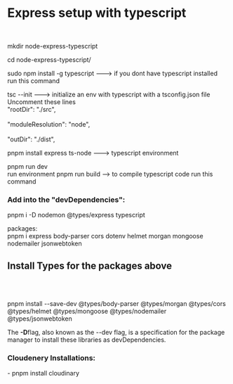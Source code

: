 <h1>Express setup with typescript</h1><br/>

mkdir node-express-typescript<br/>

cd node-express-typescript/ <br/>

sudo npm install -g typescript ---> if you dont have typescript installed run this command<br/>

tsc --init ---> initialize an env with typescript with a tsconfig.json file<br />
Uncomment these lines <br/>
"rootDir": "./src", <br/>                                
"moduleResolution": "node",<br/>   
"outDir": "./dist",  <br/>

pnpm install express ts-node ---> typescript environment<br/> 

pnpm run dev<br /> run environment
pnpm run build --> to compile typescript code run this command<br/> 

<h3>Add into the "devDependencies":</h3>
pnpm i -D nodemon @types/express typescript<br/>

packages: <br/>
pnpm i express body-parser cors dotenv helmet morgan mongoose nodemailer jsonwebtoken<br>

<h2>Install Types for the packages above</h2><br/><br/>

pnpm install --save-dev @types/body-parser @types/morgan @types/cors @types/helmet @types/mongoose @types/nodemailer @types/jsonwebtoken<br/>

The <b>-D</b>flag, also known as the --dev flag, is a specification for the package manager to install these libraries as devDependencies.<br/>


<h3>Cloudenery Installations:</h3>
- pnpm install cloudinary <br/>
